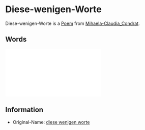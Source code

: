 # Diese-wenigen-Worte <a id="0"/>

Diese-wenigen-Worte is a [Poem](60005002.md) from [Mihaela-Claudia_Condrat](1971091181.md).

## Words <a id="1000"/>

![From Mihaela's E-Mail](400000220.txt)

## Information <a id="2000"/>

- Original-Name: [diese wenigen worte](91100002.md)
